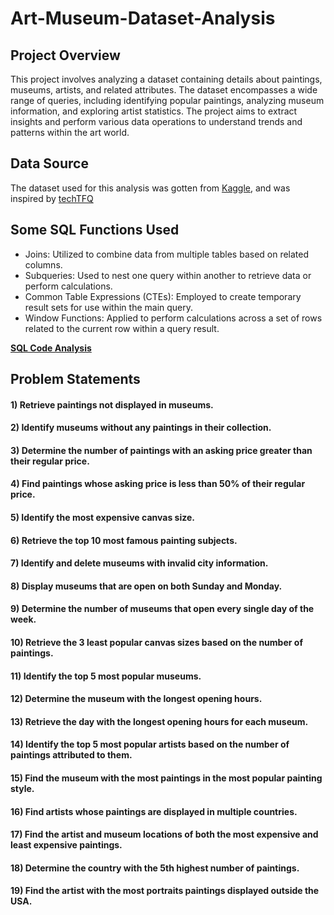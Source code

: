 # Art-Museum-Dataset-Analysis

## Project Overview

This project involves analyzing a dataset containing details about paintings, museums, artists, and related attributes.
The dataset encompasses a wide range of queries, including identifying popular paintings, analyzing museum information, 
and exploring artist statistics. The project aims to extract insights and perform various data operations to understand 
trends and patterns within the art world.
 
## Data Source
The dataset used for this analysis was gotten from [Kaggle](https://www.kaggle.com/datasets/mexwell/famous-paintings), and was
inspired by [techTFQ](https://www.youtube.com/channel/UCnz-ZXXER4jOvuED5trXfEA/videos?view_as=subscriber)

## Some SQL Functions Used
- Joins: Utilized to combine data from multiple tables based on related columns.
- Subqueries: Used to nest one query within another to retrieve data or perform calculations.
- Common Table Expressions (CTEs): Employed to create temporary result sets for use within the main query.
- Window Functions: Applied to perform calculations across a set of rows related to the current row within a query result.

[**SQL Code Analysis**](https://github.com/Codewithimisi/Art-Museum-Dataset-Analysis/blob/main/MySQL%20Code%20Analysis.sql)

## Problem Statements
#### 1) Retrieve paintings not displayed in museums.

#### 2) Identify museums without any paintings in their collection.

#### 3) Determine the number of paintings with an asking price greater than their regular price.

#### 4) Find paintings whose asking price is less than 50% of their regular price.

#### 5) Identify the most expensive canvas size.

#### 6) Retrieve the top 10 most famous painting subjects.

#### 7) Identify and delete museums with invalid city information.

#### 8) Display museums that are open on both Sunday and Monday.

#### 9) Determine the number of museums that open every single day of the week.

#### 10) Retrieve the 3 least popular canvas sizes based on the number of paintings. 

#### 11) Identify the top 5 most popular museums.

#### 12) Determine the museum with the longest opening hours.

#### 13) Retrieve the day with the longest opening hours for each museum.

#### 14) Identify the top 5 most popular artists based on the number of paintings attributed to them.

#### 15) Find the museum with the most paintings in the most popular painting style.

#### 16) Find artists whose paintings are displayed in multiple countries.

#### 17) Find the artist and museum locations of both the most expensive and least expensive paintings.

#### 18) Determine the country with the 5th highest number of paintings.

#### 19) Find the artist with the most portraits paintings displayed outside the USA.
